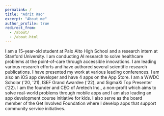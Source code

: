 ```yaml
---
permalink: /
title: "Adrit Rao"
excerpt: "About me"
author_profile: true
redirect_from: 
  - /about/
  - /about.html
---
```


I am a 15-year-old student at Palo Alto High School and a research intern at Stanford University. I am conducting AI research to solve healthcare problems at the point-of-care through accessible innovations. I am leading various research efforts and have authored several scientific research publications. I have presented my work at various leading conferences. I am also an iOS app developer and have 4 apps on the App Store. I am a WWDC Scholar ('20, '21), ISEF Grand Awardee ('22), and SigmaXi Top Presenter ('22). I am the founder and CEO of Aretech Inc., a non-profit which aims to solve real-world problems through mobile apps and I am also leading an app development course initiative for kids. I also serve as the board member of the Get Involved Foundation where I develop apps that support community service initiatives.
